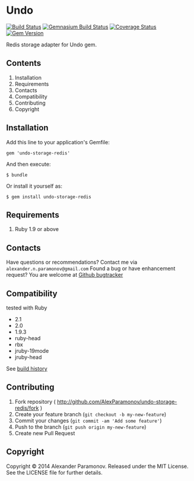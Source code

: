 Undo
==========
[![Build Status](https://travis-ci.org/AlexParamonov/undo-storage-redis.png?branch=master)](https://travis-ci.org/AlexParamonov/undo-storage-redis)
[![Gemnasium Build Status](https://gemnasium.com/AlexParamonov/undo-storage-redis.png)](http://gemnasium.com/AlexParamonov/undo-storage-redis)
[![Coverage Status](https://coveralls.io/repos/AlexParamonov/undo-storage-redis/badge.png?branch=master)](https://coveralls.io/r/AlexParamonov/undo-storage-redis?branch=master)
[![Gem Version](https://badge.fury.io/rb/undo-storage-redis.png)](http://badge.fury.io/rb/undo-storage-redis)

Redis storage adapter for Undo gem.

Contents
---------
1. Installation
1. Requirements
1. Contacts
1. Compatibility
1. Contributing
1. Copyright

Installation
------------

Add this line to your application's Gemfile:

    gem 'undo-storage-redis'

And then execute:

    $ bundle

Or install it yourself as:

    $ gem install undo-storage-redis

Requirements
------------
1. Ruby 1.9 or above

Contacts
-------------
Have questions or recommendations? Contact me via `alexander.n.paramonov@gmail.com`
Found a bug or have enhancement request? You are welcome at [Github bugtracker](https://github.com/AlexParamonov/undo-storage-redis/issues)


Compatibility
-------------
tested with Ruby

* 2.1
* 2.0
* 1.9.3
* ruby-head
* rbx
* jruby-19mode
* jruby-head

See [build history](http://travis-ci.org/#!/AlexParamonov/undo-storage-redis/builds)


## Contributing

1. Fork repository ( http://github.com/AlexParamonov/undo-storage-redis/fork )
2. Create your feature branch (`git checkout -b my-new-feature`)
3. Commit your changes (`git commit -am 'Add some feature'`)
4. Push to the branch (`git push origin my-new-feature`)
5. Create new Pull Request

Copyright
---------
Copyright © 2014 Alexander Paramonov.
Released under the MIT License. See the LICENSE file for further details.
